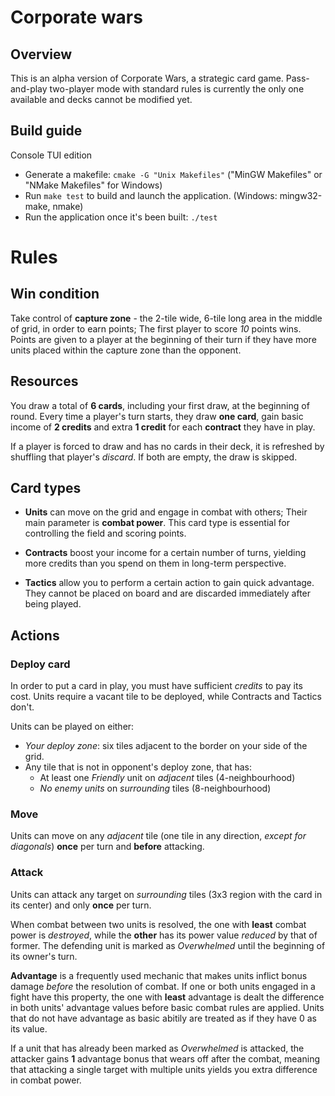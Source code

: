 # Corporate wars

## Overview

This is an alpha version of Corporate Wars, a strategic card game.
Pass-and-play two-player mode with standard rules is currently the only one available and decks cannot be modified yet.

## Build guide

Console TUI edition
- Generate a makefile: ```cmake -G "Unix Makefiles"``` ("MinGW Makefiles" or "NMake Makefiles" for Windows)
- Run ```make test``` to build and launch the application. (Windows: mingw32-make, nmake)
- Run the application once it's been built: ```./test```

# Rules
## Win condition
Take control of **capture zone** - the 2-tile wide, 6-tile long area in the middle of grid, in order to earn points; The first player to score *10* points wins.
Points are given to a player at the beginning of their turn if they have more units placed within the capture zone than the opponent.

## Resources
You draw a total of **6 cards**, including your first draw, at the beginning of round. Every time a player's turn starts, they draw **one card**, gain basic income of **2 credits** and extra **1 credit** for each **contract** they have in play.

If a player is forced to draw and has no cards in their deck, it is refreshed by shuffling that player's *discard*. If both are empty, the draw is skipped.

## Card types

- **Units** can move on the grid and engage in combat with others; Their main parameter is **combat power**. This card type is essential for controlling the field and scoring points.

- **Contracts** boost your income for a certain number of turns, yielding more credits than you spend on them in long-term perspective. 

- **Tactics** allow you to perform a certain action to gain quick advantage. They cannot be placed on board and are discarded immediately after being played.

## Actions
### Deploy card
In order to put a card in play, you must have sufficient *credits* to pay its cost. Units require a vacant tile to be deployed, while Contracts and Tactics don't.

Units can be played on either:
- *Your deploy zone*: six tiles adjacent to the border on your side of the grid.
- Any tile that is not in opponent's deploy zone, that has:
  - At least one *Friendly* unit on *adjacent* tiles (4-neighbourhood)
  - *No enemy units* on *surrounding* tiles (8-neighbourhood)

### Move
Units can move on any *adjacent* tile (one tile in any direction, *except for diagonals*) **once** per turn and **before** attacking.

### Attack
Units can attack any target on *surrounding* tiles (3x3 region with the card in its center) and only **once** per turn.

When combat between two units is resolved, the one with **least** combat power is *destroyed*, while the **other** has its power value *reduced* by that of former. The defending unit is marked as *Overwhelmed* until the beginning of its owner's turn.

**Advantage** is a frequently used mechanic that makes units inflict bonus damage *before* the resolution of combat. If one or both units engaged in a fight have this property, the one with **least** advantage is dealt the difference in both units' advantage values before basic combat rules are applied. Units that do not have advantage as basic abitily are treated as if they have 0 as its value.

If a unit that has already been marked as *Overwhelmed* is attacked, the attacker gains **1** advantage bonus that wears off after the combat, meaning that attacking a single target with multiple units yields you extra difference in combat power.


